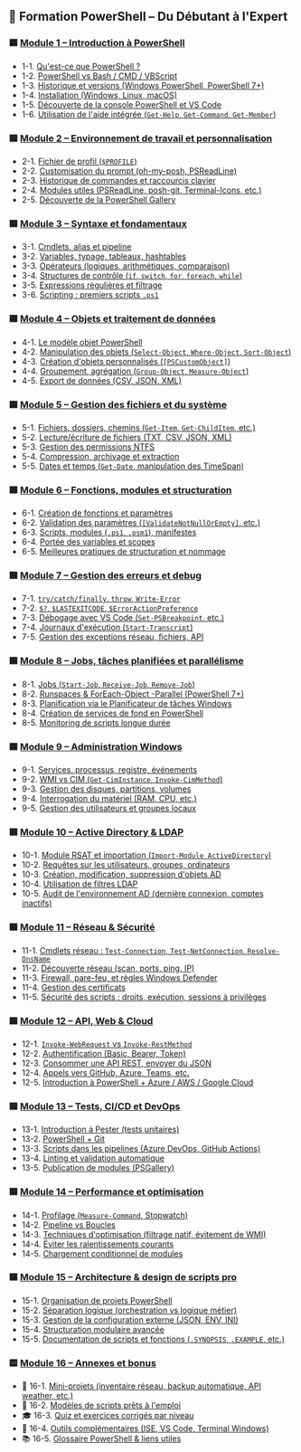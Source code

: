 ## 🧠 Formation PowerShell – Du Débutant à l'Expert

### 🟦 [Module 1 – Introduction à PowerShell](00-introduction/README.md)

- 1-1. [Qu'est-ce que PowerShell ?](00-introduction/01-quest-ce-que-powershell.md)
- 1-2. [PowerShell vs Bash / CMD / VBScript](00-introduction/02-comparaison-cmd-bash.md)
- 1-3. [Historique et versions (Windows PowerShell, PowerShell 7+)](00-introduction/03-historique-et-versions.md)
- 1-4. [Installation (Windows, Linux, macOS)](00-introduction/04-installation.md)
- 1-5. [Découverte de la console PowerShell et VS Code](00-introduction/05-interface-console-vscode.md)
- 1-6. [Utilisation de l'aide intégrée (`Get-Help`, `Get-Command`, `Get-Member`)](00-introduction/06-utilisation-aide-integrée.md)

### 🟦 [Module 2 – Environnement de travail et personnalisation](01-environnement/README.md)

- 2-1. [Fichier de profil (`$PROFILE`)](01-environnement/01-profil.md)
- 2-2. [Customisation du prompt (oh-my-posh, PSReadLine)](01-environnement/02-customisation-prompt.md)
- 2-3. [Historique de commandes et raccourcis clavier](01-environnement/03-historique-et-raccourcis.md)
- 2-4. [Modules utiles (PSReadLine, posh-git, Terminal-Icons, etc.)](01-environnement/04-modules-utiles.md)
- 2-5. [Découverte de la PowerShell Gallery](01-environnement/05-powershell-gallery.md)

### 🟦 [Module 3 – Syntaxe et fondamentaux](02-syntaxe-fondamentaux/README.md)

- 3-1. [Cmdlets, alias et pipeline](02-syntaxe-fondamentaux/01-cmdlets-alias-pipeline.md)
- 3-2. [Variables, typage, tableaux, hashtables](02-syntaxe-fondamentaux/02-variables-et-collections.md)
- 3-3. [Opérateurs (logiques, arithmétiques, comparaison)](02-syntaxe-fondamentaux/03-operateurs.md)
- 3-4. [Structures de contrôle (`if`, `switch`, `for`, `foreach`, `while`)](02-syntaxe-fondamentaux/04-structures-controle.md)
- 3-5. [Expressions régulières et filtrage](02-syntaxe-fondamentaux/05-regex-filtrage.md)
- 3-6. [Scripting : premiers scripts `.ps1`](02-syntaxe-fondamentaux/06-premiers-scripts.md)

### 🟦 [Module 4 – Objets et traitement de données](03-objets-donnees/README.md)

- 4-1. [Le modèle objet PowerShell](03-objets-donnees/01-modele-objet.md)
- 4-2. [Manipulation des objets (`Select-Object`, `Where-Object`, `Sort-Object`)](03-objets-donnees/02-manipulation-objets.md)
- 4-3. [Création d'objets personnalisés (`[PSCustomObject]`)](03-objets-donnees/03-objets-custom.md)
- 4-4. [Groupement, agrégation (`Group-Object`, `Measure-Object`)](03-objets-donnees/04-groupement-aggregation.md)
- 4-5. [Export de données (CSV, JSON, XML)](03-objets-donnees/05-export-donnees.md)

### 🟦 [Module 5 – Gestion des fichiers et du système](04-systeme-fichiers/README.md)

- 5-1. [Fichiers, dossiers, chemins (`Get-Item`, `Get-ChildItem`, etc.)](04-systeme-fichiers/01-fichiers-dossiers.md)
- 5-2. [Lecture/écriture de fichiers (TXT, CSV, JSON, XML)](04-systeme-fichiers/02-lecture-ecriture.md)
- 5-3. [Gestion des permissions NTFS](04-systeme-fichiers/03-droits-ntfs.md)
- 5-4. [Compression, archivage et extraction](04-systeme-fichiers/04-compression-archivage.md)
- 5-5. [Dates et temps (`Get-Date`, manipulation des TimeSpan)](04-systeme-fichiers/05-gestion-dates.md)

### 🟦 [Module 6 – Fonctions, modules et structuration](05-fonctions-modules/README.md)

- 6-1. [Création de fonctions et paramètres](05-fonctions-modules/01-fonctions-et-parametres.md)
- 6-2. [Validation des paramètres (`[ValidateNotNullOrEmpty]`, etc.)](05-fonctions-modules/02-validation.md)
- 6-3. [Scripts, modules (`.ps1`, `.psm1`), manifestes](05-fonctions-modules/03-modules-et-manifestes.md)
- 6-4. [Portée des variables et scopes](05-fonctions-modules/04-portee.md)
- 6-5. [Meilleures pratiques de structuration et nommage](05-fonctions-modules/05-bonnes-pratiques.md)

### 🟦 [Module 7 – Gestion des erreurs et debug](06-erreurs-debug/README.md)

- 7-1. [`try/catch/finally`, `throw`, `Write-Error`](06-erreurs-debug/01-gestion-erreurs.md)
- 7-2. [`$?`, `$LASTEXITCODE`, `$ErrorActionPreference`](06-erreurs-debug/02-variables-erreurs.md)
- 7-3. [Débogage avec VS Code (`Set-PSBreakpoint`, etc.)](06-erreurs-debug/03-debug-vscode.md)
- 7-4. [Journaux d'exécution (`Start-Transcript`)](06-erreurs-debug/04-logs-transcripts.md)
- 7-5. [Gestion des exceptions réseau, fichiers, API](06-erreurs-debug/05-erreurs-api-reseau.md)

### 🟦 [Module 8 – Jobs, tâches planifiées et parallélisme](07-jobs-taches/README.md)

- 8-1. [Jobs (`Start-Job`, `Receive-Job`, `Remove-Job`)](07-jobs-taches/01-jobs.md)
- 8-2. [Runspaces & ForEach-Object -Parallel (PowerShell 7+)](07-jobs-taches/02-runspaces-parallel.md)
- 8-3. [Planification via le Planificateur de tâches Windows](07-jobs-taches/03-planification.md)
- 8-4. [Création de services de fond en PowerShell](07-jobs-taches/04-services-fond.md)
- 8-5. [Monitoring de scripts longue durée](07-jobs-taches/05-monitoring.md)

### 🟦 [Module 9 – Administration Windows](08-administration-windows/README.md)

- 9-1. [Services, processus, registre, événements](08-administration-windows/01-processus-services.md)
- 9-2. [WMI vs CIM (`Get-CimInstance`, `Invoke-CimMethod`)](08-administration-windows/02-wmi-vs-cim.md)
- 9-3. [Gestion des disques, partitions, volumes](08-administration-windows/03-disques-volumes.md)
- 9-4. [Interrogation du matériel (RAM, CPU, etc.)](08-administration-windows/04-hardware-info.md)
- 9-5. [Gestion des utilisateurs et groupes locaux](08-administration-windows/05-utilisateurs-locaux.md)

### 🟦 [Module 10 – Active Directory & LDAP](09-active-directory/README.md)

- 10-1. [Module RSAT et importation (`Import-Module ActiveDirectory`)](09-active-directory/01-rsat.md)
- 10-2. [Requêtes sur les utilisateurs, groupes, ordinateurs](09-active-directory/02-requetes-objets.md)
- 10-3. [Création, modification, suppression d'objets AD](09-active-directory/03-gestion-utilisateurs-groupes.md)
- 10-4. [Utilisation de filtres LDAP](09-active-directory/04-filtres-ldap.md)
- 10-5. [Audit de l'environnement AD (dernière connexion, comptes inactifs)](09-active-directory/05-audit-ad.md)

### 🟦 [Module 11 – Réseau & Sécurité](10-reseau-securite/README.md)

- 11-1. [Cmdlets réseau : `Test-Connection`, `Test-NetConnection`, `Resolve-DnsName`](10-reseau-securite/01-cmdlets-reseau.md)
- 11-2. [Découverte réseau (scan, ports, ping, IP)](10-reseau-securite/02-decouverte-reseau.md)
- 11-3. [Firewall, pare-feu, et règles Windows Defender](10-reseau-securite/03-firewall-defender.md)
- 11-4. [Gestion des certificats](10-reseau-securite/04-certificats.md)
- 11-5. [Sécurité des scripts : droits, exécution, sessions à privilèges](10-reseau-securite/05-securite-scripts.md)

### 🟦 [Module 12 – API, Web & Cloud](11-api-cloud/README.md)

- 12-1. [`Invoke-WebRequest` vs `Invoke-RestMethod`](11-api-cloud/01-webrequest-restmethod.md)
- 12-2. [Authentification (Basic, Bearer, Token)](11-api-cloud/02-authentification.md)
- 12-3. [Consommer une API REST, envoyer du JSON](11-api-cloud/03-consommer-api.md)
- 12-4. [Appels vers GitHub, Azure, Teams, etc.](11-api-cloud/04-api-externes.md)
- 12-5. [Introduction à PowerShell + Azure / AWS / Google Cloud](11-api-cloud/05-cloud-intro.md)

### 🟦 [Module 13 – Tests, CI/CD et DevOps](12-ci-cd-tests/README.md)

- 13-1. [Introduction à Pester (tests unitaires)](12-ci-cd-tests/01-pester-tests.md)
- 13-2. [PowerShell + Git](12-ci-cd-tests/02-git-integration.md)
- 13-3. [Scripts dans les pipelines (Azure DevOps, GitHub Actions)](12-ci-cd-tests/03-azure-devops.md)
- 13-4. [Linting et validation automatique](12-ci-cd-tests/04-linting.md)
- 13-5. [Publication de modules (PSGallery)](12-ci-cd-tests/05-publishing-modules.md)

### 🟦 [Module 14 – Performance et optimisation](13-optimisation/README.md)

- 14-1. [Profilage (`Measure-Command`, Stopwatch)](13-optimisation/01-profilage.md)
- 14-2. [Pipeline vs Boucles](13-optimisation/02-pipeline-vs-boucles.md)
- 14-3. [Techniques d'optimisation (filtrage natif, évitement de WMI)](13-optimisation/03-techniques.md)
- 14-4. [Éviter les ralentissements courants](13-optimisation/04-ralentissements.md)
- 14-5. [Chargement conditionnel de modules](13-optimisation/05-chargement-conditionnel.md)

### 🟦 [Module 15 – Architecture & design de scripts pro](14-architecture/README.md)

- 15-1. [Organisation de projets PowerShell](14-architecture/01-structure-projet.md)
- 15-2. [Séparation logique (orchestration vs logique métier)](14-architecture/02-orchestration.md)
- 15-3. [Gestion de la configuration externe (JSON, ENV, INI)](14-architecture/03-configuration-externe.md)
- 15-4. [Structuration modulaire avancée](14-architecture/04-structure-modulaire.md)
- 15-5. [Documentation de scripts et fonctions (`.SYNOPSIS`, `.EXAMPLE`, etc.)](14-architecture/05-documentation-scripts.md)

### 🟨 [Module 16 – Annexes et bonus](annexes/README.md)

- 📁 16-1. [Mini-projets (inventaire réseau, backup automatique, API weather, etc.)](annexes/16-1-mini-projets.md)
- 📄 16-2. [Modèles de scripts prêts à l'emploi](annexes/16-2-modeles-scripts.md)
- 🎓 16-3. [Quiz et exercices corrigés par niveau](annexes/16-3-quiz-exercices.md)
- 🧰 16-4. [Outils complémentaires (ISE, VS Code, Terminal Windows)](annexes/16-4-outils-complementaires.md)
- 📚 16-5. [Glossaire PowerShell & liens utiles](annexes/16-5-glossaire-powershell.md)
